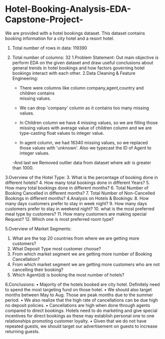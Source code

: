# Hotel-Booking-Analysis-EDA-Capstone-Project-
We are provided with a hotel bookings dataset. This dataset contains booking information for a city hotel and a resort hotel. 

1.	Total number of rows in data: 119390
2.	Total number of columns: 32
1.Problem Statement:
Out main objective is perform EDA on the given dataset and draw useful conclusions about general trends in hotel bookings and how factors governing hotel bookings interact with each other.
2.Data Cleaning & Feature Engineering:
     - There were columns like column company,agent,country and children contains  
        missing values.
      
     - We can drop 'company' column as it contains too many missing values.
        
     - In Children column we have 4 missing values, so we are filling those missing 
       values with average value of children column and we are type-casting float 
       values to integer value.
      
    - In agent column, we had 16340 missing values, so we replaced those values 
       with 'unknown'. Also we typecast the ID of Agent to integer values.
     
    -And last we Removed outlier data from dataset where adr is greater than 1000.

3.Overview of the Hotel Type:
3.	What is the percentage of booking done in different hotels?
4.	How many total bookings done in different Years?
5.	How many total bookings done in different months?
6.	Total Number of Booking Cancelled in different months?
7.	Total Number of Non-Cancelled Bookings in different months?
4.Analysis on Hotels & Bookings: 
8.	How many days customers prefer to stay in week night?
9.	How many days customers prefer to stay in weekend night?
10.	what is the most preferred meal type by customers?
11.	How many customers are making special Request?
12.	Which one is most preferred room type?

5.Overview of Market Segments:
1.	What are the top 20 countries from where we are getting more customers?
2.	What Deposit Type most customer choose?
3.	From which market segment we are getting more number of Booking Cancellation?
4.	From which market segment we are getting more customers who are not cancelling their booking?
5.	Which Agent(id) is booking the most number of hotels?

6.Conclusions:
•	Majority of the hotels booked are city hotel. Definitely need to spend the most targeting fund on those hotel.
•	We should also target months between May to Aug. Those are peak months due to the summer period.
•	We also realize that the high rate of cancellations can be due high no deposit policies.
•	 Cancellations are high when done through agents compared to direct bookings. Hotels need to do marketing and give special incentives for direct bookings as these may establish personal one to one relationships promoting customer loyalty.
•	Given that we do not have repeated guests, we should target our advertisement on guests to increase returning guests.


